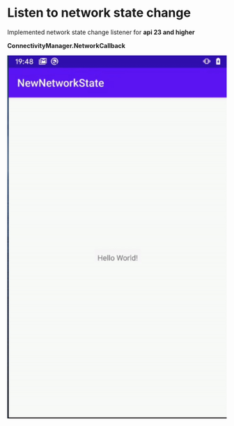 
# Listen to network state change 

Implemented network state change listener for **api 23 and higher**

**ConnectivityManager.NetworkCallback**

![alt text](https://github.com/navczydev/NewNetworkState/blob/master/network-state.gif)

